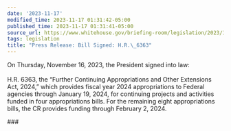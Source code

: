 ```yaml
---
date: '2023-11-17'
modified_time: 2023-11-17 01:31:42-05:00
published_time: 2023-11-17 01:31:41-05:00
source_url: https://www.whitehouse.gov/briefing-room/legislation/2023/11/17/press-release-bill-signed-h-r-6363/
tags: legislation
title: "Press Release: Bill Signed: H.R.\_6363"
---
```

 
On Thursday, November 16, 2023, the President signed into law:  
   
H.R. 6363, the “Further Continuing Appropriations and Other Extensions
Act, 2024,” which provides fiscal year 2024 appropriations to Federal
agencies through January 19, 2024, for continuing projects and
activities funded in four appropriations bills. For the remaining eight
appropriations bills, the CR provides funding through February 2, 2024. 

\###
